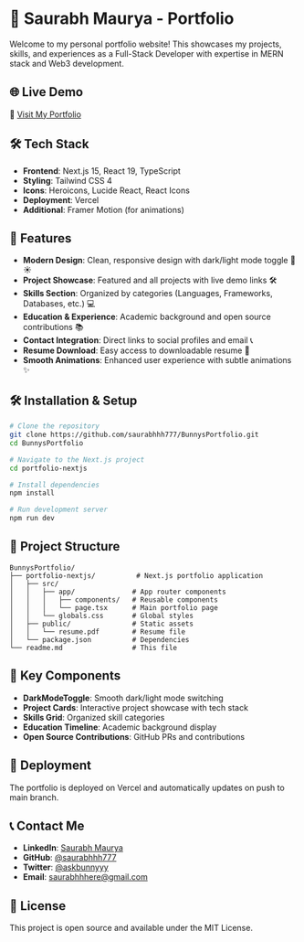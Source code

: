 # 🚀 Saurabh Maurya - Portfolio

Welcome to my personal portfolio website! This showcases my projects, skills, and experiences as a Full-Stack Developer with expertise in MERN stack and Web3 development.

## 🌐 Live Demo
🔗 [Visit My Portfolio](https://www.asksaurabh.xyz/)

## 🛠 Tech Stack
- **Frontend**: Next.js 15, React 19, TypeScript
- **Styling**: Tailwind CSS 4
- **Icons**: Heroicons, Lucide React, React Icons
- **Deployment**: Vercel
- **Additional**: Framer Motion (for animations)



## 🚀 Features
- **Modern Design**: Clean, responsive design with dark/light mode toggle 🌙☀️
- **Project Showcase**: Featured and all projects with live demo links 🛠️
- **Skills Section**: Organized by categories (Languages, Frameworks, Databases, etc.) 💻
- **Education & Experience**: Academic background and open source contributions 📚
- **Contact Integration**: Direct links to social profiles and email 📞
- **Resume Download**: Easy access to downloadable resume 📄
- **Smooth Animations**: Enhanced user experience with subtle animations ✨

## 🛠 Installation & Setup
```bash
# Clone the repository
git clone https://github.com/saurabhhh777/BunnysPortfolio.git
cd BunnysPortfolio

# Navigate to the Next.js project
cd portfolio-nextjs

# Install dependencies
npm install

# Run development server
npm run dev
```

## 📁 Project Structure
```
BunnysPortfolio/
├── portfolio-nextjs/          # Next.js portfolio application
│   ├── src/
│   │   ├── app/              # App router components
│   │   │   ├── components/   # Reusable components
│   │   │   └── page.tsx      # Main portfolio page
│   │   └── globals.css       # Global styles
│   ├── public/               # Static assets
│   │   └── resume.pdf        # Resume file
│   └── package.json          # Dependencies
└── readme.md                 # This file
```

## 🎨 Key Components
- **DarkModeToggle**: Smooth dark/light mode switching
- **Project Cards**: Interactive project showcase with tech stack
- **Skills Grid**: Organized skill categories
- **Education Timeline**: Academic background display
- **Open Source Contributions**: GitHub PRs and contributions

## 🚀 Deployment
The portfolio is deployed on Vercel and automatically updates on push to main branch.

## 📞 Contact Me
- **LinkedIn**: [Saurabh Maurya](https://www.linkedin.com/in/saurabh-maurya-92b727245/)
- **GitHub**: [@saurabhhh777](https://github.com/saurabhhh777)
- **Twitter**: [@askbunnyyy](https://x.com/askbunnyyy)
- **Email**: saurabhhhere@gmail.com

## 📄 License
This project is open source and available under the MIT License.
